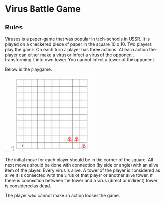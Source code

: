 # Virus Battle Game

## Rules

Viruses is a paper-game that was popular in tech-schools in USSR.
It is played on a checkered piece of paper in the square 10 x 10.
Two players play the game. On each turn a player has three actions.
At each action the player can either make a virus or infect a virus
of the opponent, transforming it into own tower. You cannot infect
a tower of the opponent.

Below is the playgame.

<img src="pictures/demo.gif" width="300"/>

The initial move for each player should be in the corner of the square.
All next moves should be done with connection (by side or angle) with an alive 
item of the player. Every virus is alive. A tower of the player is considered as 
alive it is connected with the virus of that player or another alive tower.
If there is connection between the tower and a virus (direct or indirect) tower
is considered as dead.

The player who cannot make an action looses the game.
